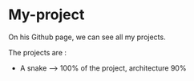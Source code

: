 # My-project

On his Github page, we can see all my projects.

The projects are :
  - A snake --> 100% of the project, architecture 90%
